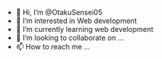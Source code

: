 - 👋 Hi, I’m @OtakuSensei05
- 👀 I’m interested in Web development
- 🌱 I’m currently learning web development
- 💞️ I’m looking to collaborate on ...
- 📫 How to reach me ...

<!---
OtakuSensei05/OtakuSensei05 is a ✨ special ✨ repository because its `README.md` (this file) appears on your GitHub profile.
You can click the Preview link to take a look at your changes.
--->
